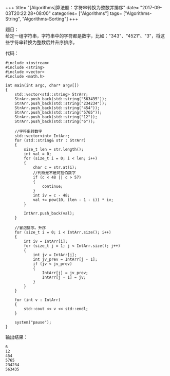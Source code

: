 +++
title= "[Algorithms]算法题：字符串转换为整数并排序"
date= "2017-09-03T20:22:28+08:00"
categories= ["Algorithms"]
tags= ["Algorithms-String", "Algorithms-Sorting"]
+++

题目：  
给定一组字符串，字符串中的字符都是数字，比如："343"、"4521"、"3"，将这些字符串转换为整数后并升序排序。

代码：

    #include <iostream>
    #include <string>
    #include <vector>
    #include <math.h>

    int main(int argc, char* argv[])
    {
        std::vector<std::string> StrArr;
        StrArr.push_back(std::string("563435"));
        StrArr.push_back(std::string("234234"));
        StrArr.push_back(std::string("454"));
        StrArr.push_back(std::string("5765"));
        StrArr.push_back(std::string("12"));
        StrArr.push_back(std::string("6"));

        //字符串转数字
        std::vector<int> IntArr;
        for (std::string& str : StrArr)
        {
            size_t len = str.length();
            int val = 0;
            for (size_t i = 0; i < len; i++)
            {
                char c = str.at(i);
                //判断是不是阿拉伯数字
                if (c < 48 || c > 57)
                {
                    continue;
                }
                int iv = c - 48;
                val += pow(10, (len - 1 - i)) * iv;
            }

            IntArr.push_back(val);
        }

        //冒泡排序。升序
        for (size_t i = 0; i < IntArr.size(); i++)
        {
            int iv = IntArr[i];
            for (size_t j = 1; j < IntArr.size(); j++)
            {
                int jv = IntArr[j];
                int jv_prev = IntArr[j - 1];
                if (jv < jv_prev)
                {
                    IntArr[j] = jv_prev;
                    IntArr[j - 1] = jv;
                }
            }
        }

        for (int v : IntArr)
        {
            std::cout << v << std::endl;
        }

        system("pause");
    }

输出结果：

    6
    12
    454
    5765
    234234
    563435